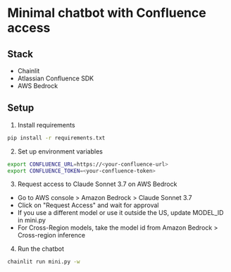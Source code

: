 # Minimal chatbot with Confluence access

## Stack
- Chainlit
- Atlassian Confluence SDK
- AWS Bedrock

## Setup
1. Install requirements
```bash
pip install -r requirements.txt
```

2. Set up environment variables
```bash
export CONFLUENCE_URL=https://<your-confluence-url>
export CONFLUENCE_TOKEN=<your-confluence-token>
```

3. Request access to Claude Sonnet 3.7 on AWS Bedrock
- Go to AWS console > Amazon Bedrock > Claude Sonnet 3.7
- Click on "Request Access" and wait for approval
- If you use a different model or use it outside the US, update MODEL_ID in mini.py
- For Cross-Region models, take the model id from Amazon Bedrock > Cross-region inference

4. Run the chatbot
```bash
chainlit run mini.py -w
```
